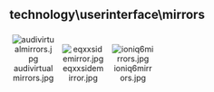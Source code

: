## technology\userinterface\mirrors
<div class="col" style="display: inline-block; width: 16.66%; padding: 5px; box-sizing: border-box; text-align: center;">
<img src="https://media.evkx.net/multimedia/technology/userinterface/mirrors/audivirtualmirrors_xst.jpg" class="img-thumbnail" alt="audivirtualmirrors.jpg">
audivirtualmirrors.jpg
</div>
<div class="col" style="display: inline-block; width: 16.66%; padding: 5px; box-sizing: border-box; text-align: center;">
<img src="https://media.evkx.net/multimedia/technology/userinterface/mirrors/eqxxsidemirror_xst.jpg" class="img-thumbnail" alt="eqxxsidemirror.jpg">
eqxxsidemirror.jpg
</div>
<div class="col" style="display: inline-block; width: 16.66%; padding: 5px; box-sizing: border-box; text-align: center;">
<img src="https://media.evkx.net/multimedia/technology/userinterface/mirrors/ioniq6mirrors_xst.jpg" class="img-thumbnail" alt="ioniq6mirrors.jpg">
ioniq6mirrors.jpg
</div>
